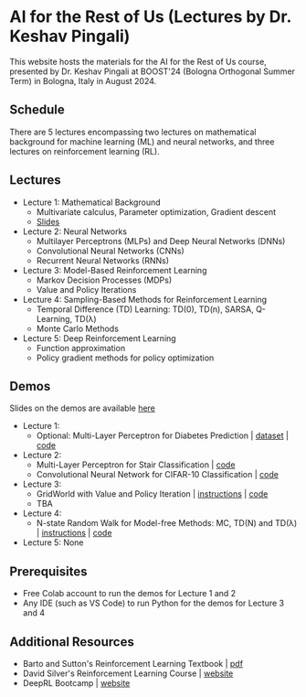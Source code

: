 # AI for the Rest of Us (Lectures by Dr. Keshav Pingali)

This website hosts the materials for the AI for the Rest of Us course, presented by Dr. Keshav Pingali at BOOST'24 (Bologna Orthogonal Summer Term) in Bologna, Italy in August 2024.

## Schedule

There are 5 lectures encompassing two lectures on mathematical background for machine learning (ML) and neural networks, and three lectures on reinforcement learning (RL).

## Lectures

* Lecture 1: Mathematical Background
  * Multivariate calculus, Parameter optimization, Gradient descent
  * [Slides](https://utexas-my.sharepoint.com/:p:/r/personal/pingali_oden_utexas_edu/Documents/Desktop/BoostPingaliLecture1.pptx?d=w39aa39ae70c747cbbcd7058248a1dead&csf=1&web=1&e=cgb15a) 
* Lecture 2: Neural Networks
  * Multilayer Perceptrons (MLPs) and Deep Neural Networks (DNNs)
  * Convolutional Neural Networks (CNNs)
  * Recurrent Neural Networks (RNNs)
* Lecture 3: Model-Based Reinforcement Learning
  *  Markov Decision Processes (MDPs)
  *  Value and Policy Iterations
* Lecture 4: Sampling-Based Methods for Reinforcement Learning
  * Temporal Difference (TD) Learning: TD(0), TD(n), SARSA, Q-Learning, TD(λ)
  * Monte Carlo Methods
* Lecture 5: Deep Reinforcement Learning
  *  Function approximation
  *  Policy gradient methods for policy optimization

## Demos

Slides on the demos are available [here](https://docs.google.com/presentation/d/1Bc5NhpS8QXcyvbh3FCrm3Tv_crgKyFjDqr7ap40cBXc/edit?usp=sharing) 

* Lecture 1:
   * Optional: Multi-Layer Perceptron for Diabetes Prediction | [dataset](diabetes.csv) | [code](https://colab.research.google.com/drive/1CgYu6hCS4VWEGSyLuDOdiqwp29GzK4Re?usp=sharing)
* Lecture 2:
   * Multi-Layer Perceptron for Stair Classification | [code](https://colab.research.google.com/drive/1wo8K8tj2gPxzHOVExxFHTSexl45u4BDa?usp=sharing)
   * Convolutional Neural Network for CIFAR-10 Classification | [code](https://colab.research.google.com/drive/1ItV5SHOJQA90XhBlORIdKCdkt1Y1Pdoi?usp=sharing) 
* Lecture 3:
   * GridWorld with Value and Policy Iteration | [instructions](gridworld.md) | [code](gridworld.py)
   * TBA
* Lecture 4:
   *  N-state Random Walk for Model-free Methods: MC, TD(N) and TD(λ) | [instructions](randomwalk.md) | [code](random_walk.py) 
* Lecture 5: None

## Prerequisites

* Free Colab account to run the demos for Lecture 1 and 2
* Any IDE (such as VS Code) to run Python for the demos for Lecture 3 and 4 

## Additional Resources

* Barto and Sutton's Reinforcement Learning Textbook | [pdf](https://www.andrew.cmu.edu/course/10-703/textbook/BartoSutton.pdf)
* David Silver's Reinforcement Learning Course | [website](https://www.davidsilver.uk/teaching/)
* DeepRL Bootcamp | [website](https://sites.google.com/view/deep-rl-bootcamp)
